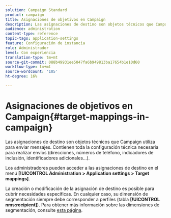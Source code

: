 ```yaml
---
solution: Campaign Standard
product: campaign
title: Asignaciones de objetivos en Campaign
description: Las asignaciones de destino son objetos técnicos que Campaign utiliza para enviar mensajes. Contienen toda la configuración técnica necesaria para realizar envíos.
audience: administration
content-type: reference
topic-tags: application-settings
feature: Configuración de instancia
role: Administrador
level: Con experiencia
translation-type: tm+mt
source-git-commit: 088b49931ee5047fa6b949813ba17654b1e10d60
workflow-type: tm+mt
source-wordcount: '105'
ht-degree: 16%

---
```



# Asignaciones de objetivos en Campaign{#target-mappings-in-campaign}

Las asignaciones de destino son objetos técnicos que Campaign utiliza para enviar mensajes. Contienen toda la configuración técnica necesaria para realizar envíos (direcciones, números de teléfono, indicadores de inclusión, identificadores adicionales...).

Los administradores pueden acceder a las asignaciones de destino en el menú **[!UICONTROL Administration > Application settings > Target mappings]**.

La creación o modificación de la asignación de destino es posible para cubrir necesidades específicas. En cualquier caso, su dimensión de segmentación siempre debe corresponder a perfiles (tabla **[!UICONTROL nms:recipient]**). Para obtener más información sobre las dimensiones de segmentación, consulte [esta página](../../automating/using/query.md#targeting-dimensions-and-resources).
